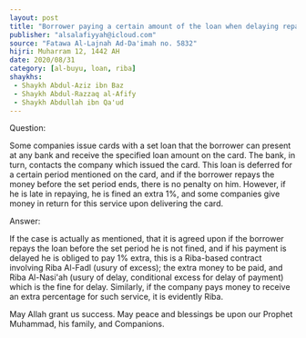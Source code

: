 ```yaml
---
layout: post
title: "Borrower paying a certain amount of the loan when delaying repayment"
publisher: "alsalafiyyah@icloud.com"
source: "Fatawa Al-Lajnah Ad-Da'imah no. 5832"
hijri: Muharram 12, 1442 AH
date: 2020/08/31
category: [al-buyu, loan, riba]
shaykhs: 
 - Shaykh Abdul-Aziz ibn Baz
 - Shaykh Abdul-Razzaq al-Afify
 - Shaykh Abdullah ibn Qa'ud
---
```


Question:

Some companies issue cards with a set loan that the borrower can present at any bank and receive the specified loan amount on the card. The bank, in turn, contacts the company which issued the card. This loan is deferred for a certain period mentioned on the card, and if the borrower repays the money before the set period ends, there is no penalty on him. However, if he is late in repaying, he is fined an extra 1%, and some companies give money in return for this service upon delivering the card.

Answer:

If the case is actually as mentioned, that it is agreed upon if the borrower repays the loan before the set period he is not fined, and if his payment is delayed he is obliged to pay 1% extra, this is a Riba-based contract involving Riba Al-Fadl (usury of excess); the extra money to be paid, and Riba Al-Nasi'ah (usury of delay, conditional excess for delay of payment) which is the fine for delay. Similarly, if the company pays money to receive an extra percentage for such service, it is evidently Riba.

May Allah grant us success. May peace and blessings be upon our Prophet Muhammad, his family, and Companions.
